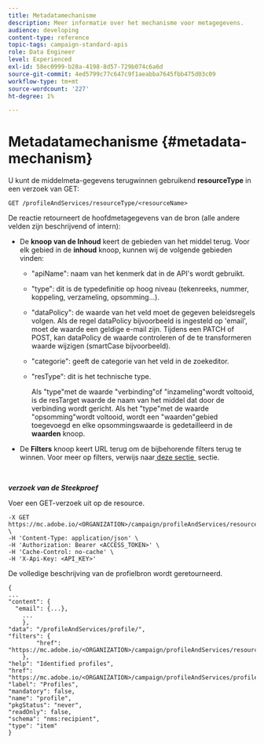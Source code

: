 ```yaml
---
title: Metadatamechanisme
description: Meer informatie over het mechanisme voor metagegevens.
audience: developing
content-type: reference
topic-tags: campaign-standard-apis
role: Data Engineer
level: Experienced
exl-id: 58ec0999-b28a-4198-8d57-729b074c6a6d
source-git-commit: 4ed5799c77c647c9f1aeabba7645fbb475d03c09
workflow-type: tm+mt
source-wordcount: '227'
ht-degree: 1%

---
```


# Metadatamechanisme {#metadata-mechanism}

U kunt de middelmeta-gegevens terugwinnen gebruikend **resourceType** in een verzoek van GET:

`GET /profileAndServices/resourceType/<resourceName>`

De reactie retourneert de hoofdmetagegevens van de bron (alle andere velden zijn beschrijvend of intern):

* De **knoop van de Inhoud** keert de gebieden van het middel terug. Voor elk gebied in de **inhoud** knoop, kunnen wij de volgende gebieden vinden:

   * &quot;apiName&quot;: naam van het kenmerk dat in de API&#39;s wordt gebruikt.
   * &quot;type&quot;: dit is de typedefinitie op hoog niveau (tekenreeks, nummer, koppeling, verzameling, opsomming...).
   * &quot;dataPolicy&quot;: de waarde van het veld moet de gegeven beleidsregels volgen. Als de regel dataPolicy bijvoorbeeld is ingesteld op &#39;email&#39;, moet de waarde een geldige e-mail zijn. Tijdens een PATCH of POST, kan dataPolicy de waarde controleren of de te transformeren waarde wijzigen (smartCase bijvoorbeeld).
   * &quot;categorie&quot;: geeft de categorie van het veld in de zoekeditor.
   * &quot;resType&quot;: dit is het technische type.

     Als &quot;type&quot;met de waarde &quot;verbinding&quot;of &quot;inzameling&quot;wordt voltooid, is de resTarget waarde de naam van het middel dat door de verbinding wordt gericht.
Als het &quot;type&quot;met de waarde &quot;opsomming&quot;wordt voltooid, wordt een &quot;waarden&quot;gebied toegevoegd en elke opsommingswaarde is gedetailleerd in de **waarden** knoop.

* De **Filters** knoop keert URL terug om de bijbehorende filters terug te winnen. Voor meer op filters, verwijs naar [&#x200B; deze sectie &#x200B;](sorting.md#filtering) sectie.

<!-- créer une section au même niveau sur les liens -->
<!-- dans l'exemple: birthdate, email +  mettre 2 liens : un de type 1-1 , 1-N
si on prend l'exemple de l'org unit, on aura un bon exemple lien -->
<!-- plus reparler du node Data -->

<br/>

***verzoek van de Steekproef***

Voer een GET-verzoek uit op de resource.

```
-X GET https://mc.adobe.io/<ORGANIZATION>/campaign/profileAndServices/resourceType/profile \
-H 'Content-Type: application/json' \
-H 'Authorization: Bearer <ACCESS_TOKEN>' \
-H 'Cache-Control: no-cache' \
-H 'X-Api-Key: <API_KEY>'
```

De volledige beschrijving van de profielbron wordt geretourneerd.

```
{
...
"content": {
  "email": {...},
    ...
    },
"data": "/profileAndServices/profile/",
"filters": {
        "href": "https://mc.adobe.io/<ORGANIZATION>/campaign/profileAndServices/resourceType/<PKEY>"
    },
"help": "Identified profiles",
"href": "https://mc.adobe.io/<ORGANIZATION>/campaign/profileAndServices/profile/metadata",
"label": "Profiles",
"mandatory": false,
"name": "profile",
"pkgStatus": "never",
"readOnly": false,
"schema": "nms:recipient",
"type": "item"
}
```
